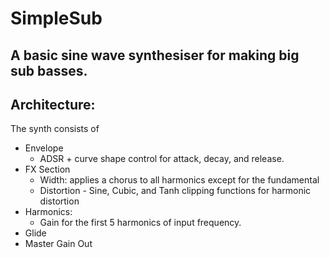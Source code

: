 # SimpleSub
 
## A basic sine wave synthesiser for making big sub basses.

## Architecture:

The synth consists of 
- Envelope
    - ADSR + curve shape control for attack, decay, and release.
- FX Section
    - Width: applies a chorus to all harmonics except for the fundamental
    - Distortion - Sine, Cubic, and Tanh clipping functions for harmonic distortion
- Harmonics:
    - Gain for the first 5 harmonics of input frequency.
- Glide
- Master Gain Out
   
